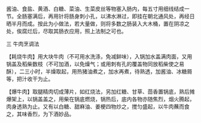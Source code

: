 酱油、食盐、黄酒、白糖、菜油、生菜皮丝等物塞入肠内，每五寸用细线结成一节。全肠塞满后，再用针将肠身刺小孔，以沸水淋过，即挂在朝北通风处，再经日晒半月而成。按此为小做法，若大量做，则将多数之肠装入大木桶，置在阴凉之处，俟腐烂后，尽取其肠衣应用，照上法制之可也。

三 牛肉烹调法

【耗烧牛肉】用大块牛肉（不可用水洗涤，免减鲜味），入锅加水盖满肉面，又用锅盖及稻柴数枝（不可加酒，以免燥气；或用刺有孔的覆盖物同放稻柴使之易酥），二三小时，半燥取起，用热猪油煮之，加水再煮，待熟透，加酱油、冰糖屑等，把汁收干为止。

【爆牛肉】取腿精肉切成薄片，如红烧法，另加红糖、甘草、茴香置锅底，熟后摊爆架上，以锅盖盖之，用柴在锅底燃烧，锅热后，底内各物亦随焦烈，烟火腾起，肉身透熟为止。又有以白糖、甜麻油、姜梗四物炒之，搅匀盛起，以牛肉蘸而食之，其味香烈，为下酒妙品。